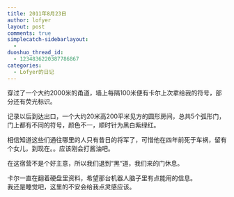 ```yaml
---
title: 2011年8月23日
author: lofyer
layout: post
comments: true
simplecatch-sidebarlayout:
  - 
duoshuo_thread_id:
  - 1234836220387786867
categories:
  - Lofyer的日记
---
```

穿过了一个大约2000米的甬道，墙上每隔100米便有卡尔上次拿给我的符号，部分还有荧光标识。

记录以后到达出口，一个大约20米高200平米见方的圆形房间，总共5个弧形门，门上都有不同的符号，颜色不一，顺时针为黑白紫绿红。

相信知道这些们通往哪里的人只有昔日的将军了，可惜他在四年前死于车祸，留有个女儿，到现在。。应该刚会打酱油吧。

在这宿营不是个好主意，所以我们退到“黑“道，我们来的门休息。

卡尔一直在翻着硬盘里资料，希望那台机器人脑子里有点能用的信息。  
我还是睡觉吧，这里的不安会给我点灵感应该。